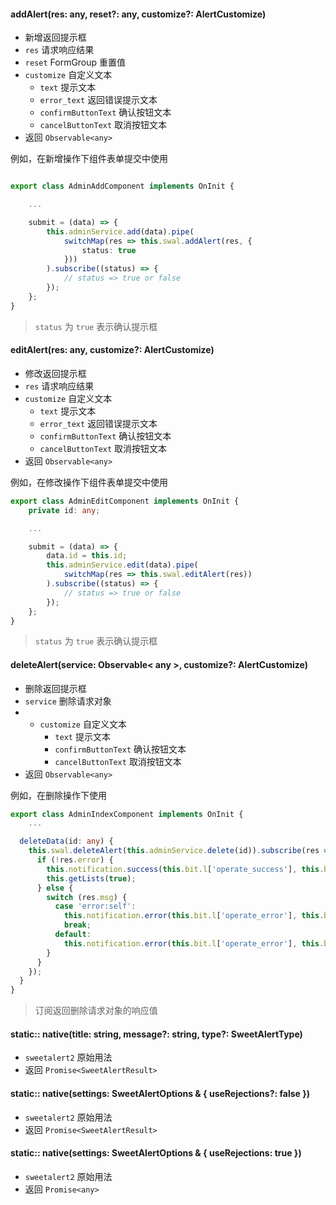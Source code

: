 #### addAlert(res: any, reset?: any, customize?: AlertCustomize)

- 新增返回提示框
- `res` 请求响应结果
- `reset` FormGroup 重置值
- `customize` 自定义文本
    - `text` 提示文本
    - `error_text` 返回错误提示文本
    - `confirmButtonText` 确认按钮文本
    - `cancelButtonText` 取消按钮文本
- 返回 `Observable<any>`

例如，在新增操作下组件表单提交中使用

```typescript

export class AdminAddComponent implements OnInit {

    ...

    submit = (data) => {
        this.adminService.add(data).pipe(
            switchMap(res => this.swal.addAlert(res, {
                status: true
            }))
        ).subscribe((status) => {
            // status => true or false
        });
    };
}
```

> `status` 为 `true` 表示确认提示框

#### editAlert(res: any, customize?: AlertCustomize)

- 修改返回提示框
- `res` 请求响应结果
- `customize` 自定义文本
    - `text` 提示文本
    - `error_text` 返回错误提示文本
    - `confirmButtonText` 确认按钮文本
    - `cancelButtonText` 取消按钮文本
- 返回 `Observable<any>`

例如，在修改操作下组件表单提交中使用

```typescript
export class AdminEditComponent implements OnInit {
    private id: any;

    ...

    submit = (data) => {
        data.id = this.id;
        this.adminService.edit(data).pipe(
            switchMap(res => this.swal.editAlert(res))
        ).subscribe((status) => {
            // status => true or false
        });
    };
}
```

> `status` 为 `true` 表示确认提示框

#### deleteAlert(service: Observable< any >, customize?: AlertCustomize)

- 删除返回提示框
- `service` 删除请求对象
- - `customize` 自定义文本
    - `text` 提示文本
    - `confirmButtonText` 确认按钮文本
    - `cancelButtonText` 取消按钮文本
- 返回 `Observable<any>`

例如，在删除操作下使用

```typescript
export class AdminIndexComponent implements OnInit {
    ...

  deleteData(id: any) {
    this.swal.deleteAlert(this.adminService.delete(id)).subscribe(res => {
      if (!res.error) {
        this.notification.success(this.bit.l['operate_success'], this.bit.l['delete_success']);
        this.getLists(true);
      } else {
        switch (res.msg) {
          case 'error:self':
            this.notification.error(this.bit.l['operate_error'], this.bit.l['error_delete_self']);
            break;
          default:
            this.notification.error(this.bit.l['operate_error'], this.bit.l['delete_error']);
        }
      }
    });
  }
}
```

> 订阅返回删除请求对象的响应值

#### static:: native(title: string, message?: string, type?: SweetAlertType)

- `sweetalert2` 原始用法
- 返回 `Promise<SweetAlertResult>`

#### static:: native(settings: SweetAlertOptions & { useRejections?: false })

- `sweetalert2` 原始用法
- 返回 `Promise<SweetAlertResult>`

#### static:: native(settings: SweetAlertOptions & { useRejections: true })

- `sweetalert2` 原始用法
- 返回 `Promise<any>`
